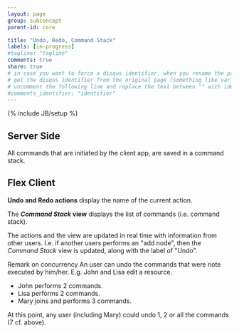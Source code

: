 ```yaml
---
layout: page
group: subconcept
parent-id: core

title: "Undo, Redo, Command Stack"
labels: [in-progress]
#tagline: "tagline"
comments: true
share: true
# in case you want to force a disqus identifier, when you rename the page
# get the disqus identifier from the original page (something like var disqus_identifier = 'ident';),
# uncomment the following line and replace the text between "" with ident
#comments_identifier: "identifier"
---
```


{% include JB/setup %}

## Server Side

All commands that are initiated by the client app, are saved in a command stack. 

## Flex Client

**Undo and Redo actions** display the name of the current action. 

The ***Command Stack* view** displays the list of commands (i.e. command stack).

The actions and the view are updated in real time with information from other users. I.e. if another users performs an "add node", then the *Command Stack* view is updated, along with the label of "Undo".

<span class="label label-danger">Remark on concurrency</span> An user can undo the commands that were note executed by him/her. E.g. John and Lisa edit a resource. 

* John performs 2 commands. 
* Lisa performs 2 commands. 
* Mary joins and performs 3 commands. 

At this point, any user (including Mary) could undo 1, 2 or all the commands (7 cf. above). 